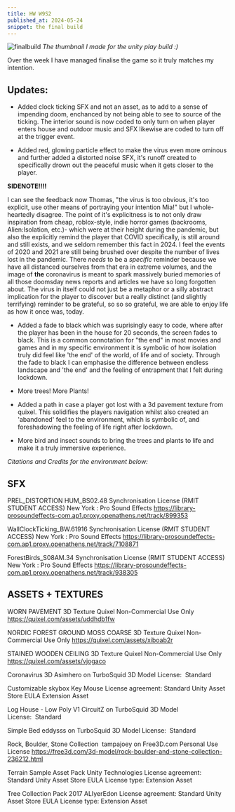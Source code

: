 ```yaml
---
title: HW W9S2
published_at: 2024-05-24
snippet: the final build
---
```

![finalbuild](/w9/thumbynail.png)
*The thumbnail I made for the unity play build :)*

Over the week I have managed finalise the game so it truly matches my intention.

**Updates:**
---
- Added clock ticking SFX and not an asset, as to add to a sense of impending doom, enchanced by not being able to see to source of the ticking. The interior sound is now coded to only turn on when player enters house and outdoor music and SFX likewise are coded to turn off at the trigger event.

- Added red, glowing particle effect to make the virus even more ominous and further added a distorted noise SFX, it's runoff created to specifically drown out the peaceful music when it gets closer to the player. 

**SIDENOTE!!!!**

I can see the feedback now Thomas, "the virus is too obvious, it's too explicit, use other means of portraying your intention Mia!" but I whole-heartedly disagree. The point of it's explicitness is to not only draw inspiration from cheap, roblox-style, indie horror games (backrooms, Alien:Isolation, etc.)- which were at their height during the pandemic, but also the explicitly remind the player that COVID specifically, is still around and still exists, and we seldom remember this fact in 2024. I feel the events of 2020 and 2021 are still being brushed over despite the number of lives lost in the pandemic. There *needs* to be a *specific* reminder because we have all distanced ourselves from that era in extreme volumes, and the image of **the** coronavirus is meant to spark massively buried memories of all those doomsday news reports and articles we have so long forgotten about. The virus in itself could not just be a metaphor or a silly abstract implication for the player to discover but a really distinct (and slightly terrifying) reminder to be grateful, so so so grateful, we are able to enjoy life as how it once was, today.

- Added a fade to black which was suprisingly easy to code, where after the player has been in the house for 20 seconds, the screen fades to black. This is a common connotation for "the end" in most movies and games and in my specific environment it is symbolic of how isolation truly did feel like 'the end' of the world, of life and of society. Through the fade to black I can emphasise the difference between endless landscape and 'the end' and the feeling of entrapment that I felt during lockdown.

- More trees! More Plants!

- Added a path in case a player got lost with a 3d pavement texture from quixel. This solidifies the players navigation whilst also created an 'abandoned' feel to the environment, which is symbolic of, and foreshadowing the feeling of life right after lockdown.

- More bird and insect sounds to bring the trees and plants to life and make it a truly immersive experience.

*Citations and Credits for the environment below:*

**SFX**
---
PREL_DISTORTION HUM_BS02.48
Synchronisation License (RMIT STUDENT ACCESS)
New York : Pro Sound Effects
https://library-prosoundeffects-com.ap1.proxy.openathens.net/track/899353

WallClockTicking_BW.61916
Synchronisation License (RMIT STUDENT ACCESS)
New York : Pro Sound Effects
https://library-prosoundeffects-com.ap1.proxy.openathens.net/track/7108871

ForestBirds_S08AM.34
Synchronisation License (RMIT STUDENT ACCESS)
New York : Pro Sound Effects
https://library-prosoundeffects-com.ap1.proxy.openathens.net/track/938305

**ASSETS + TEXTURES**
---
WORN PAVEMENT 3D Texture
Quixel
Non-Commercial Use Only
https://quixel.com/assets/uddhdb1fw

NORDIC FOREST GROUND MOSS COARSE 3D Texture
Quixel
Non-Commercial Use Only
https://quixel.com/assets/xiboab2r

STAINED WOODEN CEILING 3D Texture
Quixel
Non-Commercial Use Only
https://quixel.com/assets/vjogaco

Coronavirus 3D
Asimhero on TurboSquid
3D Model License:  Standard

Customizable skybox
Key Mouse
License agreement: Standard Unity Asset Store EULA
Extension Asset

Log House - Low Poly V1
CircuitZ on TurboSquid
3D Model License:  Standard

Simple Bed
eddysss on TurboSquid
3D Model License:  Standard

Rock, Boulder, Stone Collection 
tampajoey on Free3D.com 
Personal Use License
https://free3d.com/3d-model/rock-boulder-and-stone-collection-236212.html

Terrain Sample Asset Pack
Unity Technologies
License agreement: Standard Unity Asset Store EULA
License type: Extension Asset

Tree Collection Pack 2017
ALIyerEdon
License agreement: Standard Unity Asset Store EULA
License type: Extension Asset